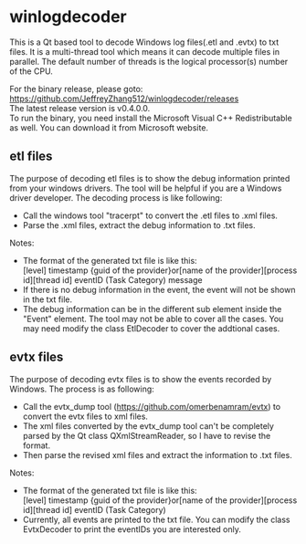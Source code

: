 # winlogdecoder
This is a Qt based tool to decode Windows log files(.etl and .evtx) to txt files. It is a multi-thread tool which means it can decode multiple files in parallel. The default number of threads is the logical processor(s) number of the CPU.  

For the binary release, please goto:  
https://github.com/JeffreyZhang512/winlogdecoder/releases  
The latest release version is v0.4.0.0.  
To run the binary, you need install the Microsoft Visual C++ Redistributable as well. You can download it from Microsoft website.

## etl files
The purpose of decoding etl files is to show the debug information printed from your windows drivers. The tool will be helpful if you are a Windows driver developer. The decoding process is like following:  
- Call the windows tool "tracerpt" to convert the .etl files to .xml files.
- Parse the .xml files, extract the debug information to .txt files.

Notes:
- The format of the generated txt file is like this:  
  [level]    timestamp    {guid of the provider}or[name of the provider][process id][thread id]    eventID    (Task Category)    message  
- If there is no debug information in the event, the event will not be shown in the txt file.  
- The debug information can be in the different sub element inside the "Event" element. The tool may not be able to cover all the cases. You may need modify the class EtlDecoder to cover the addtional cases.

## evtx files
The purpose of decoding evtx files is to show the events recorded by Windows. The process is as following:
- Call the evtx_dump tool (https://github.com/omerbenamram/evtx) to convert the evtx files to xml files.
- The xml files converted by the evtx_dump tool can't be completely parsed by the Qt class QXmlStreamReader, so I have to revise the format.
- Then parse the revised xml files and extract the information to .txt files.

Notes:
- The format of the generated txt file is like this:  
  [level]    timestamp    {guid of the provider}or[name of the provider][process id][thread id]    eventID    (Task Category)
- Currently, all events are printed to the txt file. You can modify the class EvtxDecoder to print the eventIDs you are interested only. 
